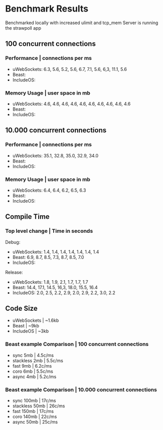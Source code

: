 # Benchmark Results

Benchmarked locally with increased ulimit and tcp_mem
Server is running the strawpoll app

## 100 concurrent connections

### Performance | connections per ms
* uWebSockets: 6.3, 5.6, 5.2, 5.6, 6.7, 7.1, 5.6, 6,3, 11.1, 5.6
* Beast:
* IncludeOS:

### Memory Usage | user space in mb
* uWebSockets: 4.6, 4.6, 4.6, 4.6, 4.6, 4.6, 4.6, 4.6, 4.6, 4.6
* Beast:
* IncludeOS:

## 10.000 concurrent connections

### Performance | connections per ms
* uWebSockets: 35.1, 32.8, 35.0, 32.9, 34.0
* Beast:
* IncludeOS:

### Memory Usage | user space in mb
* uWebSockets: 6.4, 6.4, 6.2, 6.5, 6.3
* Beast:
* IncludeOS:

## Compile Time

### Top level change | Time in seconds

Debug:
* uWebSockets: 1.4, 1.4, 1.4, 1.4, 1.4, 1.4, 1.4
* Beast: 6.9, 8.7, 8.5, 7.3, 8.7, 8.5, 7.0
* IncludeOS:

Release:
* uWebSockets: 1.8, 1.9, 2.1, 1.7, 1.7, 1.7
* Beast: 14.4, 17.1, 14.5, 16,3, 18.0, 15.5, 16.4
* IncludeOS: 2.0, 2.5, 2.2, 2.9, 2.0, 2.9, 2.2, 3.0, 2.2

## Code Size
* uWebSockets | ~1.6kb
* Beast | ~9kb
* IncludeOS | ~3kb

### Beast example Comparison | 100 concurrent connections
* sync        5mb | 4.5c/ms
* stackless   2mb | 5.5c/ms
* fast        9mb | 6.2c/ms
* coro        6mb | 5.5c/ms
* async       4mb | 5.2c/ms

### Beast example Comparison | 10.000 concurrent connections
* sync        100mb | 17c/ms
* stackless   50mb  | 26c/ms
* fast        150mb | 17c/ms
* coro        140mb | 22c/ms
* async       50mb  | 25c/ms
